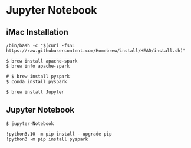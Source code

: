 Jupyter Notebook
================

## iMac Installation

```
/bin/bash -c "$(curl -fsSL https://raw.githubusercontent.com/Homebrew/install/HEAD/install.sh)"

$ brew install apache-spark
$ brew info apache-spark

# $ brew install pyspark
$ conda install pyspark

$ brew install Jupyter

```


## Jupyter Notebook
```
$ jupyter-Notebook

!python3.10 -m pip install --upgrade pip
!python3 -m pip install pyspark
```



